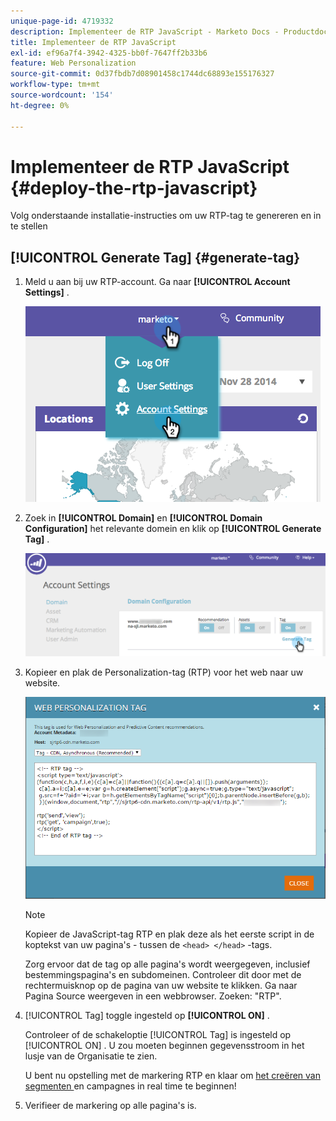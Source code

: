```yaml
---
unique-page-id: 4719332
description: Implementeer de RTP JavaScript - Marketo Docs - Productdocumentatie
title: Implementeer de RTP JavaScript
exl-id: ef96a7f4-3942-4325-bb0f-7647ff2b33b6
feature: Web Personalization
source-git-commit: 0d37fbdb7d08901458c1744dc68893e155176327
workflow-type: tm+mt
source-wordcount: '154'
ht-degree: 0%

---
```


# Implementeer de RTP JavaScript {#deploy-the-rtp-javascript}

Volg onderstaande installatie-instructies om uw RTP-tag te genereren en in te stellen

## [!UICONTROL Generate Tag] {#generate-tag}

1. Meld u aan bij uw RTP-account. Ga naar **[!UICONTROL Account Settings]** .

   ![](assets/image2014-12-1-23-3a3-3a12.png)

1. Zoek in **[!UICONTROL Domain]** en **[!UICONTROL Domain Configuration]** het relevante domein en klik op **[!UICONTROL Generate Tag]** .

   ![](assets/image2014-12-1-23-3a5-3a35.png)

1. Kopieer en plak de Personalization-tag (RTP) voor het web naar uw website.

   ![](assets/web-personalization-tag.png)

   >[!NOTE]
   >
   >Kopieer de JavaScript-tag RTP en plak deze als het eerste script in de koptekst van uw pagina&#39;s - tussen de `<head> </head>` -tags.

   Zorg ervoor dat de tag op alle pagina&#39;s wordt weergegeven, inclusief bestemmingspagina&#39;s en subdomeinen. Controleer dit door met de rechtermuisknop op de pagina van uw website te klikken. Ga naar Pagina Source weergeven in een webbrowser. Zoeken: &quot;RTP&quot;.

1. [!UICONTROL Tag] toggle ingesteld op **[!UICONTROL ON]** .

   Controleer of de schakeloptie [!UICONTROL Tag] is ingesteld op [!UICONTROL ON] . U zou moeten beginnen gegevensstroom in het lusje van de Organisatie te zien.

   U bent nu opstelling met de markering RTP en klaar om [ het creëren van segmenten ](/help/marketo/product-docs/web-personalization/using-web-segments/create-a-basic-web-segment.md) en campagnes in real time te beginnen!

1. Verifieer de markering op alle pagina&#39;s is.
